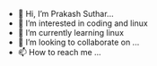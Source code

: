 - 👋 Hi, I’m Prakash Suthar...
- 👀 I’m interested in coding and linux
- 🌱 I’m currently learning linux 
- 💞️ I’m looking to collaborate on ...
- 📫 How to reach me ...

<!---
Prakashj1216/Prakashj1216 is a ✨ special ✨ repository because its `README.md` (this file) appears on your GitHub profile.
You can click the Preview link to take a look at your changes.
---> 
